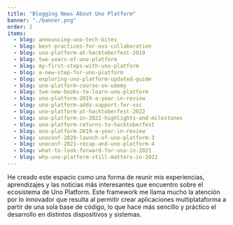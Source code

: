 ```yaml
---
title: "Blogging News About Uno Platform"
banner: "./banner.png"
order: 2
items:
  - blog: announcing-uno-tech-bites
  - blog: best-practices-for-oss-collaboration
  - blog: uno-platform-at-hacktoberfest-2019
  - blog: two-years-of-uno-platform
  - blog: my-first-steps-with-uno-platform
  - blog: a-new-step-for-uno-platform
  - blog: exploring-uno-platform-updated-guide
  - blog: uno-platform-course-on-udemy
  - blog: two-new-books-to-learn-uno-platform
  - blog: uno-platform-2019-a-year-in-review
  - blog: uno-platform-adds-support-for-vsc
  - blog: uno-platform-at-hacktoberfest-2022
  - blog: uno-platform-in-2022-highlights-and-milestones
  - blog: uno-platform-returns-to-hacktoberfest
  - blog: uno-platform-2019-a-year-in-review
  - blog: unoconf-2020-launch-of-uno-platform-3
  - blog: unoconf-2021-recap-and-uno-platform-4
  - blog: what-to-look-forward-for-uno-in-2021
  - blog: why-uno-platform-still-matters-in-2022
---
```


He creado este espacio como una forma de reunir mis experiencias, aprendizajes y
las noticias más interesantes que encuentro sobre el ecosistema de Uno Platform.
Este framework me llama mucho la atención por lo innovador que resulta al
permitir crear aplicaciones multiplataforma a partir de una sola base de código,
lo que hace más sencillo y práctico el desarrollo en distintos dispositivos y
sistemas.
